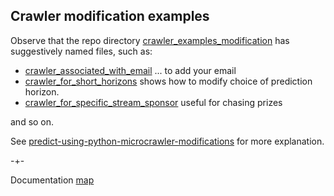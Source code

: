 ## Crawler modification examples 

Observe that the repo directory [crawler_examples_modification](https://github.com/microprediction/microprediction/tree/master/crawler_examples_modification) has suggestively named files, such as:
   - [crawler_associated_with_email](https://github.com/microprediction/microprediction/blob/master/crawler_examples_modification/crawler_associated_with_email.py) ... to add your email
   - [crawler_for_short_horizons](https://github.com/microprediction/microprediction/blob/master/crawler_examples_modification/crawler_for_short_horizons.py) shows how to modify choice of prediction horizon.
   - [crawler_for_specific_stream_sponsor](https://github.com/microprediction/microprediction/blob/master/crawler_examples_modification/crawler_for_specific_stream_sponsor.py) useful for chasing prizes

and so on.

See [predict-using-python-microcrawler-modifications](https://microprediction.github.io/microprediction/predict-using-python-microcrawler-examples.html) for more explanation.  
  


-+-

Documentation [map](https://microprediction.github.io/microprediction/map.html)
